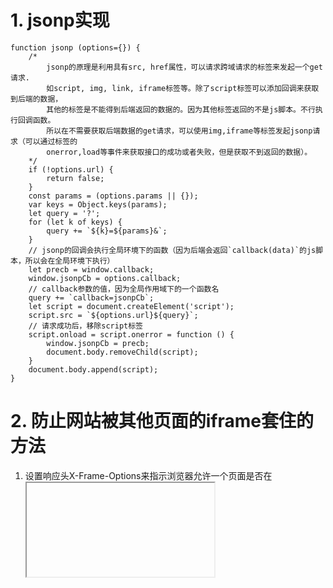 # 1. jsonp实现

```
function jsonp (options={}) {
	/*
		jsonp的原理是利用具有src, href属性，可以请求跨域请求的标签来发起一个get请求.
		如script, img, link, iframe标签等。除了script标签可以添加回调来获取到后端的数据，
		其他的标签是不能得到后端返回的数据的。因为其他标签返回的不是js脚本。不行执行回调函数。
		所以在不需要获取后端数据的get请求，可以使用img,iframe等标签发起jsonp请求（可以通过标签的
		onerror,load等事件来获取接口的成功或者失败，但是获取不到返回的数据）。
	*/
	if (!options.url) {
		return false;
	}
	const params = (options.params || {});
	var keys = Object.keys(params);
	let query = '?';
	for (let k of keys) {
		query += `${k}=${params}&`;
	}
	// jsonp的回调会执行全局环境下的函数（因为后端会返回`callback(data)`的js脚本，所以会在全局环境下执行）
	let precb = window.callback;
	window.jsonpCb = options.callback;
	// callback参数的值，因为全局作用域下的一个函数名
	query += `callback=jsonpCb`;
	let script = document.createElement('script');
	script.src = `${options.url}${query}`;
	// 请求成功后，移除script标签
	script.onload = script.onerror = function () {
		window.jsonpCb = precb;
		document.body.removeChild(script);
	}
	document.body.append(script);
}
```
# 2. 防止网站被其他页面的iframe套住的方法

1. 设置响应头X-Frame-Options来指示浏览器允许一个页面是否在<iframe><object>等展示标记中显示。
- DENY: 表示该页面不允许在iframe中展示。
- SAMEEORIGIN: 表示该页面可以在同域中展示。
- ALLOW-FROM:URL。表示可以在指定来源的iframe中展示。

2. 通过脚本来控制
```
if (window !== window.top) { // 或者self !==window.top
	// 跳转到自己的网站
	window.location.href = 'http://localhost:8888/bug.html'
}
```

# 3.消除闭包
闭包的主要是要访问父级作用域中的变量，所以要消除闭包，只需要把函数和它的父级作用域一起返回即可。
如：
```
// 闭包
function fun () {
	var a = 11;
	function fn (b) {
		console.log(a + b)
	}
	return fn;
}
// 消除闭包
function fun () {
	var a = 1;
	function fn (b) {
		console.log(a + b);
	}
	return {
		a: 1,
		fn: fn
	};
}
var obj = fun();
obj.fn(1, ...obj);
```

# 4.Promise.all的补丁
```
/*
	@param promises promise对象数组
	@return promise
	当参数数组中的所有的promise状态都resolve时，返回额promise对象才resolve.
	当其中一个的状态reject时，立即reject。
*/
Promise.all = function (arr) {

	return new Promise(function (resolve, reject) {
		if (Object.prototype.toString.call(promises) !== '[object Array]') {
			reject(new TypeError('Promise.all accepts an array'));
		}

		// copy
		const proms = [].concat(arr);
		let remianing = promises.length;
		if (remianing === 0) {
			resolve([]);
		}

		function handleProm (val, i) {
			try {
				// 如果是一个promise对象的话，执行它的then，获取到then的值
				if (val && (typeof val === 'object' || typeof val === 'function')) {
					let then = val.then;
					if (typeof then === 'function') {
						then.call(
							val,
							(data) => {
								// then的值，有可能还是个promise，所以要继续处理
								handleProm(data, i)
							},
							reject
						);
						// 要返回，阻止执行下面的代码，因为它会在下一轮handleProm函数中得到处理
						return;
					}
				}
				proms[i] = val;
				if (--remianing === 0) {
					resolve(proms);
				} 
			} catch (e) {
				reject(e);
			}
		}

		for (let i = 0 ; i < proms.length; i++) {
			handleProm(proms[i], i)
		}
	})
}
```

# 5.Promise.race的补丁
```
/*
	@param promises promise对象数组
	@return promise
	当参数数组中的某一个的promise状态resolve时，返回的promise对象立即resolve.
	当其中一个的状态reject时，也立即reject。
*/
Promise.race = function (arr) {

	return new Promise(function (resolve, reject) {
		if (Object.prototype.toString.call(promises) !== '[object Array]') {
			reject(new TypeError('Promise.all accepts an array'));
		}

		function handleProm (val) {
			try {
				// 如果是一个promise对象的话，执行它的then，获取到then的值
				if (val && (typeof val === 'object' || typeof val === 'function')) {
					let then = val.then;
					if (typeof then === 'function') {
						then.call(
							val,
							(data) => {
								// then的值，有可能还是个promise，所以要继续处理
								handleProm(data)
							},
							reject
						);
						// 要返回，阻止执行下面的代码，因为它会在下一轮handleProm函数中得到处理
						return;
					}
				}
				resolve(val);
			} catch (e) {
				reject(e);
			}
		}

		for (let i = 0 ; i < arr.length; i++) {
			handleProm(arr[i])
		}
		/*
			也可以借助Promise.resolve来实现
			for (let i = 0 ; i < arr.length; i++) {
				Promise.resolve(arr[i]).then(resolve, reject);
			}
		*/
	})
}

```

# 6. Promise.prototype.then的补丁
```
/*
 @param onFulled resolve的回调
 @param onRejeced reject的回调
 @return promise
 调用then的时候，如果promise的状态已经改变，这立即加入到队列中，直到promise的状态改变。
 promise.then返回一个新的promise. 它的状态取决于then的回调中返回的数据。如果是一个promise，
 则要等待该promise状态改变后才能promise
*/

Promise.prototype.then = function (onFulled, onRejeced) {
	// then的回调支持传进的参数不是函数，那么promise的值要传递到下一个then的回调中
	onFulled = typeof onFulled === 'function' ? onFulled : function (val) { return val};
	onRejeced = typeof onRejeced === 'function' ? onRejeced : function (e) { throw e};
	let self = this;
	const p2 =  new Promise(function (resolve, reject) {
		function handleProm (val) {
			if (val === p2) {
				// 避免无限循环
				reject(new TypeError('max stack call'));
			}
			// 确保then的回调只被调用一次
			let done = false;
			if (val && (typeof val === 'object' || typeof val === 'function')) {
				try {
					
					let then = val.then;
					if (typeof then === 'function') {
						then.call(
							val,
							(val) => {
								if (done) {
									return;
								}
								done = true;
								// then的值可能还是一个promise对象，所以要继续处理
								handleProm(val);
							},
							(e) => {
								if (done) {
									return;
								}
								done = true;
								reject(e);
							}
						)
						return;
					}
					resolve(val);
				} catch (e) {
					if (done) {
						return;
					}
					done = true;
					reject(e);
				}
			} else {
				resolve(val)
			}
		}

		if (self.status === 'resolved') {
			setTimeout(() => {
				try {
					let res = onFulled(self.val);
					handleProm(res);
				} catch (e) {
					reject(e);
				}
			}, 0);
		} else if (self.status === 'rejected') {
			setTimeout(() => {
				try {
					let res = onRejeced(self.val);
					handleProm(res);
				} catch (e) {
					reject(e);
				}
				
			}, 0);
		} else {
			self.onFulledCbs.push(() => {
				setTimeout(() => {
					try {
						let res = onFulled(self.val);
						handleProm(res);
					} catch (e) {
						reject(e);
					}
				}, 0);
			})
			self.onRejeced.push(() => {
				setTimeout(() => {
					try {
						let res = onRejeced(self.val);
						handleProm(res);
					} catch (e) {
						reject(e);
					}
				}, 0);
			})
		}
	})
	return p2
}
```
# 7.变量提升和函数提升
1.JavaScript中使用var定义的变量会提升到作用域(块级作用域中定义的，会提升到函数级作用域和全局作用域)的最开头(预解析阶段进行变量的定义).
2.函数的声明会提到提升到函数级作用域和全局作用域，函数的定义会提升到块级作用域的顶部。
如：
```
console.log(a); // undefined

if (true) {
	console.log(a); // undefined
	var a = 999;
}

console.log(a); // 999
```
```
// 函数a的声明提升到了全局作用域
console.log(a) //undefined

if (true) {
	// 函数的定义提升到块级作用域
	console.log(a) // function a
	function a () {}
}

console.log(a) // function a
```

3.函数提升是在块级作用域，但是函数名变量是函数级别的作用域，所以在块级的函数定义(源码中函数声明的位置)的时候，会将变量名同步到函数级作用域（Google浏览器，IE不同）。

如：
```
// 函数a的声明（覆盖了变量a的声明）
var a = 0; // 执行到这里是，赋值为0
console.log(a) // 0
if (true) {
		// 函数a的定义提升到块级作用域
		console.log(a) // function a
		a(); // aaa
		a = 1;
		// 在这个位置，会把函数变量名同步到函数级作用域中，所以全局作用域中a变量的值，
		// 被同步成了1
		function a () {
			console.log('aaa')
		}
		// 这里是块级作用域中的a变量
		a = 21

		console.log('11', a)  // 21
}

console.log('22', a)  // ** 1 **
```
```
// 函数a的声明（覆盖了变量a的声明）
var a = 0; // 执行到这里是，赋值为0
console.log(a) // 0
if (true) {
		// 函数a的定义提升到块级作用域
		console.log(a) // function a
		a(); // aaa
		a = 1;
		// 这里是块级作用域中的a变量
		a = 21
		// 在这个位置，会把函数变量名同步到函数级作用域中，所以全局作用域中a变量的值，
		// 被同步成了21
		function a () {
			console.log('aaa')
		}
		console.log('11', a)  // 21
}

console.log('22', a)  // ** 21 **
```
```
// 函数a的声明（覆盖了变量a的声明）
var a = 0; // 执行到这里是，赋值为0
console.log(window.a, 'wewe') // 0
if (true) {
		console.log(a, window.a) // function a , 0
		// 函数a的定义提升到块级作用域
		a(); // aaa
		a = 1;
		console.log(a, window.a) // 1, 0
		// 在这个位置，会把函数变量名同步到函数级作用域中，所以全局作用域中a变量的值，
		// 被同步成了1
		function a () {
			console.log('aaa')
		}
		console.log(a, window.a) // 1, 1
		// 这里是块级作用域中的a变量
		a = 21

		console.log(a, window.a) // 21, 1
		console.log('11', a) // 21
}

console.log('22', a)  // 1
```

# 8.https页面发起http请求被blocked。
在https的网站发起http请求时，浏览器会认为这个是一个不安全的操作，所以会禁止发起http请求并且报错（IE浏览器会提示，然后由用户决定）.不过这个http请求是get或post请求，或者iframe,script标签的src同样会被blocked。

解决：
1. 如果在https页面中的http资源同时提供了同样https的资源：
	1.可以在页面中使用相对路径去加载资源。
	2.添加<meta http-equiv="Content-Security-Policy" content="upgrade-insecure-requests">标签，然浏览器自动把页面中的http请求替换成对应的https请求。

2.如果https页面中的http请求的资源没有提供https的资源：
	1.添加<meta http-equiv="Content-Security-Policy" content="upgrade-insecure-requests">。然后设置nginx代理把对应的http资源的https请求代理到http请求服务器上。
	2.在https页面上发起某个https请求，然后有https服务器去请求http资源，然后再返回给https请求。不过需要https服务器能够正确代理处理该http请求，如重定向等。



如：nginx代理服务器配置如下：
```
server {
    listen             443 ssl;
    server_name  htps.com;
    #    ssl_session_cache    shared:SSL:1m;
    ssl_session_timeout  2s;
    # 配置https服务器的证书路径。默认为conf文件夹下
    # ca.cer为证书文件, private.pem为私钥文件，存放在conf文件夹下
    ssl_certificate      ca.cer;
    ssl_certificate_key  private.pem;
    
    ssl_protocols TLSv1 TLSv1.1 TLSv1.2;
    ssl_ciphers ECDHE-RSA-AES128-GCM-SHA256:HIGH:!aNULL:!MD5:!RC4:!DHE;
    
	// 会把443端口下的https请求，url为/api开头的都代理到proxy_pass指定的服务器上。
	// 如/api/、/api/a、/api/a/b...等等
    location /api {
		proxy_pass http://localhost:4000;	# 这里代理到http资源服务器上
		add_header 'Access-Control-Allow-Origin' '*';
		add_header 'Access-Control-Allow-Credentials' 'true';
		add_header 'Access-Control-Allow-Methods' 'PUT, GET, POST, DELETE';
		add_header 'Access-Control-Allow-Headers' 'DNT,X-CustomHeader,Keep-Alive,User-Agent,X-Requested-With,If-Modified-Since,Cache-Control,Content-Type';
		# try_files $uri $uri/ /index.html;			
		# root   /data/nginx/html;
		# index index.html index.html;
		# error_page 404 /index.html;
		proxy_set_header Host $host;
        proxy_set_header X-Real-IP $remote_addr;
        proxy_set_header X-Forwarded-For $proxy_add_x_forwarded_for;
        proxy_set_header X-Forwarded-Proto https;
    }
}
```

# 9.OPTIONS请求：
对于跨域请求，浏览器对于非简单的请求会先发起一个OPTIONS预请求。去询问服务器端对于该跨域请求的一些相关的信息，如允许请求的方法，允许跨域请求的Origin,是否需要携带认证信息，允许的Content-Type字段等等。

## 触发OPTIONS请求的条件：
跨域请求并且该请求属于非简单请求。（非跨域的情况下，不会触发OPTIONS请求）
非简单的请求：除了简单请求，就是非简单请求。
简单请求需要同时满足一下条件：
1. 请求的method只能是get，post，head中之一。
2. http请求头限制这几种字段：Accept，Accept-Language,Content-Type,Content-Luanguage,Last-Event-ID。
3. Content-Type字段只能取值之一：application/x-www-form-urlencodes、multipart/form-data、text/plain。

## 节省OPTIONS请求的方式：
1.发起简单的请求
2.服务器设置Access-Control-Max-Age字段。那么当第一次请求该URL时，会发起OPTIONS请求，浏览器会根据返回的Access-Control-Max-Age字段缓存该请求的OPTIONS与请求的响应结果。在缓存有效期内，当再次发起该资源请求时（**URL和Header字段都相同的情况下**），不会再触发OPTIONS请求。

# 10. ...拓展运算符
解构语句中，等号的右边必须是一个对象，或者hi发生运行时错误：如
```
let {...x} = null; //运行时，会发生错误
```
当用于拓展时，不是对象时，会转成对象：
let a = {...null, ...undefined, ...1};
console.log(a) // a => {}
会先把null,undefined,1转成包装对象.然后再拓展，因为他们的包装对象没有自身可遍历的属性，所以a是一个空对象。
但是当拓展到数组时，要求拓展对象要实现itorater遍历接口。否者会报错，如：
let a  = [...null, ...undefined]; // 报错

# 11.值类型转换：
不管是强制类型转换还是隐式类型转换，都会遵循以下的类型转化规则：
## 转成字符串：
1. object转字符串时，会先调用toString/valueof转成基本数据类型(如果不能转成基本数据类型，则报错)，然后再转成字符串。
```
var obj = {
	a: 1
};
// 会优先调用toString方法，如果得到的不是基本数据类型，再调用valueOf方法。如果最后不是基本数据类型，则报错。
obj.__proto__.toString = function () {
	return {};
}

obj.__proto__.valueOf = function () {
	return 456; // 如果返回的不是一个基本数据类型，则报错
}

console.log(String(obj)); // 456
```
2.数字转字符串：转成数字字符串形式。
3.布尔转字符串：false -> 'false'、true -> 'true'。
4.null,undefined: null -> 'null'、undefined -> 'undefined'

## 转成数字
1. object转成数字：和object转成string一样，先把object转成基本数据类型(优先调用valueOf)，然后再转成数字。
2. 字符串转数字：对于数字字符串，转成相应的数字，否者一律转成NaN。
3. Boolean转成数字： false -> 0、true -> 1。
4.** null，undefined: null -> 0, undefined -> NaN**;注意undefined会转成NaN，从内存角度看，null在内存中全为0000，所以转成了数字0，然后undefined是还没有定义，所以不能转成数字，即只能是NaN。
5.Symbol不能转成数字类型，会报错。

## 转成布尔
1.null,undefined,0,-0,"",NaN  ->  false。
2.除了1中的列出的几个值，其他的一律转成true。


## == 号的转化规则。（只有操作符两边的数据类型不相同时，才会发生隐式类型转换）
1.两个object类型直接比较内存地址，不进行类型转换(因为他们的数据类型是相同的)。
2.其中一个是Boolean类型时，会把Boolean转成数字类型。然后再转换比较。
3.null,undefind：null == undefined,除此之外，null,undefined和其他的都不相等(其他的也不会发生类型转换)。
如：
```
var obj = {
	a: 1
}

obj.__proto__.toString = function () {
	return null;
}

obj.__proto__.valueOf = function () {
	return undefined;
}
console.log(null == obj); // false，obj不会进行类型转换.
```
4. 数字和字符串比较时，把字符串转成数字，再进行比较。
5. object和数字或者字符串比较，先把obj转成基本数据类型，然后再进行比较。
```
var obj = {
	a: 1
}

obj.__proto__.toString = function () {
	return undefined;
}

obj.__proto__.valueOf = function () {
	return null;
}
// obj 会转化null基本数据类型，然后比较0，null,因为null之和undefined比较为true,所以结果为false。
console.log(0 == obj); // false
```

# 12. 函数形参与实参arguments的关系：
形参变量和实参arguments对象是两块不同的内存来存储的，他们的联动修改依赖解释器进行同步值操作。
**在函数的内部赋值形参或者实参arguments时，只有在预编译阶段相互对应的参数(即对应位置的形参和实参都存在时，形参和实参总个数可以不等)，并且不存在默认值形参和多余参数时，在运行时，解释器才会进行同步，否者不进行同步。**
如：
```
function fun (a,b,c) {
	console.log(arguments); // { '0': 1, '1': 2 }
	c = 66;
	console.log(arguments[2]); // undefined，不会同步值
	arguments[2] = 55;
	console.log(c); // 66, 也不会同步值

	a = 10;
	console.log(arguments[0]); // 10 会同步值
	console.log(arguments) // { '0': 10, '1': 2, '2': 55 }
}
// 只会同步a,b与arguments[0],arguments[1]
fun(1,2);
```
当出现默认值形参或者剩余形参时，运行时改变形参变量或者arguments，都不会同步值：
```
function fun (a,b,c,d=4/*或者...arg*/) {
	console.log(arguments); // { '0': 1, '1': 2 }
	c = 66;
	console.log(arguments[2]); // undefined，不会同步值
	arguments[2] = 55;
	console.log(c); // 66, 也不会同步值

	a = 10;
	console.log(arguments[0]); // 1 也不会同步值
	arguments[0] = 100;
	console.log(a); // 10 , 不会同步值
	console.log(arguments) // { '0': 100, '1': 2, '2': 55 }
}

fun(1,2);
```

# 13.在各种环境获取全局作用中的this的polyfill
globalThis的术语：globalThis的值为全局作用域中的this值。它和全局对象是不同的概念。
如：在模块作用域中，在全局作用域和开发者的代码之间，存在着一个模块作用域，它隐藏了全局作用域中的this值，所以开发者在模块作用域中的this的值为undefined。

使用的环境：
1.在各种JavaScript环境中都有效，包扣浏览器，worker线程，nodejs，独立的JavaScript引擎二进制文件等。
2.支持立即执行模式，严格模式和JavaScript模块模式。
3.不管代码运行在什么上下文中，它都是有效的。

globalThis的polyfill:
```
(function() {
	if (typeof globalThis === 'object') return;
	Object.prototype.__defineGetter__('__magic__', function() {
		return this;
	});
	__magic__.globalThis = __magic__; // lolwat
	delete Object.prototype.__magic__;
}());

// Your code can use `globalThis` now.
console.log(globalThis);
或者
(function() {
	if (typeof globalThis === 'object') return;
	Object.defineProperty(Object.prototype, '__magic__', {
		get: function() {
		// getter‘setter函数中的this指向全局this，即使在严格模式或者JavaScript模块中
			return this;
		},
		configurable: true // This makes it possible to `delete` the getter later.
	});
	__magic__.globalThis = __magic__; // lolwat
	delete Object.prototype.__magic__;
}());
以下的poylfill是不能使用所有的环境的：
// A naive globalThis shim. Don’t use this!
const getGlobalThis = () => {
	if (typeof globalThis !== 'undefined') return globalThis;
	if (typeof self !== 'undefined') return self;
	if (typeof window !== 'undefined') return window;
	if (typeof global !== 'undefined') return global;
	if (typeof this !== 'undefined') return this;
	throw new Error('Unable to locate global `this`');
};
// Note: `var` is used instead of `const` to ensure `globalThis`
// becomes a global variable (as opposed to a variable in the
// top-level lexical scope) when running in the global scope.
var globalThis = getGlobalThis();
在严格模式下，或者JavaScript模块中是无效的
```

# 14.async/await和promise的对比
async/await相比于promise来说，不仅仅是对于开发者来说，代码更加容易阅读，它对于JavaScript引擎追踪异步堆栈更加有利。
如：
```
const a = () => {
	b().then(() => c());
};
```
对于以上的代码，JavaScript引擎在执行完a函数之后，在它内部还有异步链式调用时，引擎需要捕获并存储a函数内部的堆栈跟踪，因为可能异步执行c函数时，会抛出异常，抛出的异常需要显示调用的堆栈信息。

但是如果是使用async/await:
```
const a = async () => {
	await b();
	c();
};
```
在a函数执行到await异步操作时，会暂时挂起，当异步操作resolve之后，会继续执行c函数，即使c函数抛出异常，因为a函数还在调用堆栈中，所以引擎不需要额外地捕获并储存a函数的堆栈跟踪信息。

所以async/await相比于promise来说，promise的效率更低，因为它捕获堆栈跟踪时是需要时间的，同时存储堆栈跟踪需要内容。
